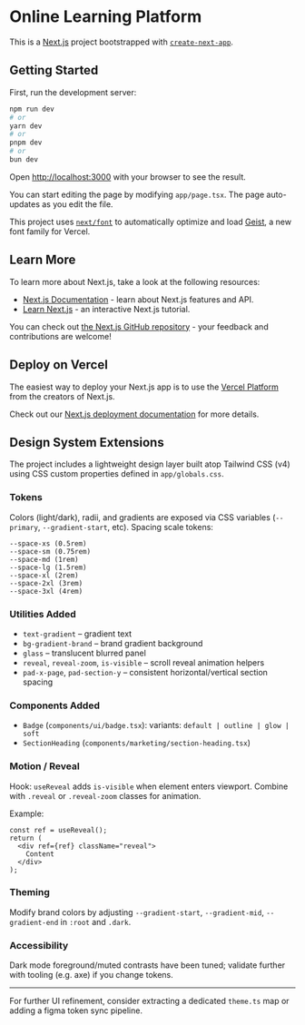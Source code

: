 # Online Learning Platform

This is a [Next.js](https://nextjs.org) project bootstrapped with [`create-next-app`](https://nextjs.org/docs/app/api-reference/cli/create-next-app).

## Getting Started

First, run the development server:

```bash
npm run dev
# or
yarn dev
# or
pnpm dev
# or
bun dev
```

Open [http://localhost:3000](http://localhost:3000) with your browser to see the result.

You can start editing the page by modifying `app/page.tsx`. The page auto-updates as you edit the file.

This project uses [`next/font`](https://nextjs.org/docs/app/building-your-application/optimizing/fonts) to automatically optimize and load [Geist](https://vercel.com/font), a new font family for Vercel.

## Learn More

To learn more about Next.js, take a look at the following resources:

- [Next.js Documentation](https://nextjs.org/docs) - learn about Next.js features and API.
- [Learn Next.js](https://nextjs.org/learn) - an interactive Next.js tutorial.

You can check out [the Next.js GitHub repository](https://github.com/vercel/next.js) - your feedback and contributions are welcome!

## Deploy on Vercel

The easiest way to deploy your Next.js app is to use the [Vercel Platform](https://vercel.com/new?utm_medium=default-template&filter=next.js&utm_source=create-next-app&utm_campaign=create-next-app-readme) from the creators of Next.js.

Check out our [Next.js deployment documentation](https://nextjs.org/docs/app/building-your-application/deploying) for more details.

## Design System Extensions

The project includes a lightweight design layer built atop Tailwind CSS (v4) using CSS custom properties defined in `app/globals.css`.

### Tokens

Colors (light/dark), radii, and gradients are exposed via CSS variables (`--primary`, `--gradient-start`, etc). Spacing scale tokens:

```text
--space-xs (0.5rem)
--space-sm (0.75rem)
--space-md (1rem)
--space-lg (1.5rem)
--space-xl (2rem)
--space-2xl (3rem)
--space-3xl (4rem)
```

### Utilities Added

- `text-gradient` – gradient text
- `bg-gradient-brand` – brand gradient background
- `glass` – translucent blurred panel
- `reveal`, `reveal-zoom`, `is-visible` – scroll reveal animation helpers
- `pad-x-page`, `pad-section-y` – consistent horizontal/vertical section spacing

### Components Added

- `Badge` (`components/ui/badge.tsx`): variants: `default | outline | glow | soft`
- `SectionHeading` (`components/marketing/section-heading.tsx`)

### Motion / Reveal

Hook: `useReveal` adds `is-visible` when element enters viewport. Combine with `.reveal` or `.reveal-zoom` classes for animation.

Example:

```tsx
const ref = useReveal();
return (
  <div ref={ref} className="reveal">
    Content
  </div>
);
```

### Theming

Modify brand colors by adjusting `--gradient-start`, `--gradient-mid`, `--gradient-end` in `:root` and `.dark`.

### Accessibility

Dark mode foreground/muted contrasts have been tuned; validate further with tooling (e.g. axe) if you change tokens.

---

For further UI refinement, consider extracting a dedicated `theme.ts` map or adding a figma token sync pipeline.
